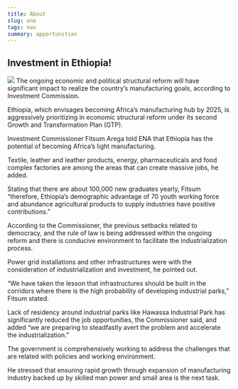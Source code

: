 ```yaml
---
title: About
slug: one
tags: nav
summary: apportunities
---
```

## Investment in Ethiopia!
![](https://ucarecdn.com/ed1cbee0-7261-4d0a-843a-cb46d9fad80d/)
 The ongoing economic and political structural reform will have significant impact to realize the country’s manufacturing goals, according to Investment Commission.

Ethiopia, which envisages becoming Africa’s manufacturing hub by 2025, is aggressively prioritizing in economic structural reform under its second Growth and Transformation Plan (GTP).

Investment Commissioner Fitsum Arega told ENA that Ethiopia has the potential of becoming Africa’s light manufacturing.

Textile, leather and leather products, energy, pharmaceuticals and food complex factories are among the areas that can create massive jobs, he added.

Stating that there are about 100,000 new graduates yearly, Fitsum “therefore, Ethiopia’s demographic advantage of 70 youth working force and abundance agricultural products to supply industries have positive contributions.”

According to the Commissioner, the previous setbacks related to democracy, and the rule of law is being addressed within the ongoing reform and there is conducive environment to facilitate the industrialization process.

Power grid installations and other infrastructures were with the consideration of industrialization and investment, he pointed out.

“We have taken the lesson that infrastructures should be built in the corridors where there is the high probability of developing industrial parks,” Fitsum stated.

Lack of residency around industrial parks like Hawassa Industrial Park has significantly reduced the job opportunities, the Commissioner said, and added “we are preparing to steadfastly avert the problem and accelerate the industrialization.”

The government is comprehensively working to address the challenges that are related with policies and working environment.

He stressed that ensuring rapid growth through expansion of manufacturing industry backed up by skilled man power and small area is the next task.
